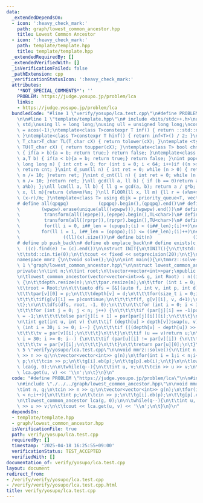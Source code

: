 ```yaml
---
data:
  _extendedDependsOn:
  - icon: ':heavy_check_mark:'
    path: graph/lowest_common_ancestor.hpp
    title: Lowest Common Ancestor
  - icon: ':heavy_check_mark:'
    path: template/template.hpp
    title: template/template.hpp
  _extendedRequiredBy: []
  _extendedVerifiedWith: []
  _isVerificationFailed: false
  _pathExtension: cpp
  _verificationStatusIcon: ':heavy_check_mark:'
  attributes:
    '*NOT_SPECIAL_COMMENTS*': ''
    PROBLEM: https://judge.yosupo.jp/problem/lca
    links:
    - https://judge.yosupo.jp/problem/lca
  bundledCode: "#line 1 \"verify/yosupo/lca.test.cpp\"\n#define PROBLEM \"https://judge.yosupo.jp/problem/lca\"\
    \n\n#line 1 \"template/template.hpp\"\n# include <bits/stdc++.h>\nusing namespace\
    \ std;\nusing ll = long long;\nusing ull = unsigned long long;\nconst double pi\
    \ = acos(-1);\ntemplate<class T>constexpr T inf() { return ::std::numeric_limits<T>::max();\
    \ }\ntemplate<class T>constexpr T hinf() { return inf<T>() / 2; }\ntemplate <typename\
    \ T_char>T_char TL(T_char cX) { return tolower(cX); }\ntemplate <typename T_char>T_char\
    \ TU(T_char cX) { return toupper(cX); }\ntemplate<class T> bool chmin(T& a,T b)\
    \ { if(a > b){a = b; return true;} return false; }\ntemplate<class T> bool chmax(T&\
    \ a,T b) { if(a < b){a = b; return true;} return false; }\nint popcnt(unsigned\
    \ long long n) { int cnt = 0; for (int i = 0; i < 64; i++)if ((n >> i) & 1)cnt++;\
    \ return cnt; }\nint d_sum(ll n) { int ret = 0; while (n > 0) { ret += n % 10;\
    \ n /= 10; }return ret; }\nint d_cnt(ll n) { int ret = 0; while (n > 0) { ret++;\
    \ n /= 10; }return ret; }\nll gcd(ll a, ll b) { if (b == 0)return a; return gcd(b,\
    \ a%b); };\nll lcm(ll a, ll b) { ll g = gcd(a, b); return a / g*b; };\nll MOD(ll\
    \ x, ll m){return (x%m+m)%m; }\nll FLOOR(ll x, ll m) {ll r = (x%m+m)%m; return\
    \ (x-r)/m; }\ntemplate<class T> using dijk = priority_queue<T, vector<T>, greater<T>>;\n\
    # define all(qpqpq)           (qpqpq).begin(),(qpqpq).end()\n# define UNIQUE(wpwpw)\
    \        (wpwpw).erase(unique(all((wpwpw))),(wpwpw).end())\n# define LOWER(epepe)\
    \         transform(all((epepe)),(epepe).begin(),TL<char>)\n# define UPPER(rprpr)\
    \         transform(all((rprpr)),(rprpr).begin(),TU<char>)\n# define rep(i,upupu)\
    \         for(ll i = 0, i##_len = (upupu);(i) < (i##_len);(i)++)\n# define reps(i,opopo)\
    \        for(ll i = 1, i##_len = (opopo);(i) <= (i##_len);(i)++)\n# define len(x)\
    \                ((ll)(x).size())\n# define bit(n)               (1LL << (n))\n\
    # define pb push_back\n# define eb emplace_back\n# define exists(c, e)       \
    \  ((c).find(e) != (c).end())\n\nstruct INIT{\n\tINIT(){\n\t\tstd::ios::sync_with_stdio(false);\n\
    \t\tstd::cin.tie(0);\n\t\tcout << fixed << setprecision(20);\n\t}\n}INIT;\n\n\
    namespace mmrz {\n\tvoid solve();\n}\n\nint main(){\n\tmmrz::solve();\n}\n#line\
    \ 1 \"graph/lowest_common_ancestor.hpp\"\n\nstruct lowest_common_ancestor {\n\
    private:\n\tint n;\n\tint root;\n\tvector<vector<int>>par;\npublic:\n\tvector<int>depth;\n\
    \n\tlowest_common_ancestor(vector<vector<int>>& g, int Root) : n((int)g.size())\
    \ {\n\t\tdepth.resize(n);\n\t\tpar.resize(n);\n\t\tfor (int i = 0; i < n; i++)par[i].resize(31);\n\
    \t\troot = Root;\n\n\t\tauto dfs = [&](auto f, int v, int p, int d) -> void {\n\
    \t\t\tpar[v][0] = p;\n\t\t\tdepth[v] = d;\n\t\t\tfor(size_t i = 0;i < g[v].size();i++){\n\
    \t\t\t\tif(g[v][i] == p)continue;\n\t\t\t\tf(f, g[v][i], v, d+1);\n\t\t\t}\n\t\
    \t};\n\n\t\tdfs(dfs, root, -1, 0);\n\t\t\n\t\tfor (int i = 0; i < 30; i++) {\n\
    \t\t\tfor (int j = 0; j < n; j++) {\n\t\t\t\tif (par[j][i] == -1)par[j][i + 1]\
    \ = -1;\n\t\t\t\telse par[j][i + 1] = par[par[j][i]][i];\n\t\t\t}\n\t\t}\n\t}\n\
    \n\tint get(int u, int v) {\n\t\tif (depth[u] > depth[v])swap(u, v);\n\t\tfor\
    \ (int i = 30; i >= 0; i--) {\n\t\t\tif (((depth[v] - depth[u]) >> i) & 1) {\n\
    \t\t\t\tv = par[v][i];\n\t\t\t}\n\t\t}\n\t\tif (u == v)return u;\n\n\t\tfor (int\
    \ i = 30; i >= 0; i--) {\n\t\t\tif (par[u][i] != par[v][i]) {\n\t\t\t\tu = par[u][i];\n\
    \t\t\t\tv = par[v][i];\n\t\t\t}\n\t\t}\n\t\treturn par[u][0];\n\t}\n};\n#line\
    \ 5 \"verify/yosupo/lca.test.cpp\"\n\nvoid mmrz::solve(){\n\tint n, q;\n\tcin\
    \ >> n >> q;\n\tvector<vector<int>> g(n);\n\tfor(int i = 1;i < n;i++){\n\t\tint\
    \ p;\n\t\tcin >> p;\n\t\tg[i].eb(p);\n\t\tg[p].eb(i);\n\t}\n\n\tlowest_common_ancestor\
    \ lca(g, 0);\n\n\twhile(q--){\n\t\tint u, v;\n\t\tcin >> u >> v;\n\t\tcout <<\
    \ lca.get(u, v) << '\\n';\n\t}\n}\n"
  code: "#define PROBLEM \"https://judge.yosupo.jp/problem/lca\"\n\n#include \"./../../template/template.hpp\"\
    \n#include \"./../../graph/lowest_common_ancestor.hpp\"\n\nvoid mmrz::solve(){\n\
    \tint n, q;\n\tcin >> n >> q;\n\tvector<vector<int>> g(n);\n\tfor(int i = 1;i\
    \ < n;i++){\n\t\tint p;\n\t\tcin >> p;\n\t\tg[i].eb(p);\n\t\tg[p].eb(i);\n\t}\n\
    \n\tlowest_common_ancestor lca(g, 0);\n\n\twhile(q--){\n\t\tint u, v;\n\t\tcin\
    \ >> u >> v;\n\t\tcout << lca.get(u, v) << '\\n';\n\t}\n}\n"
  dependsOn:
  - template/template.hpp
  - graph/lowest_common_ancestor.hpp
  isVerificationFile: true
  path: verify/yosupo/lca.test.cpp
  requiredBy: []
  timestamp: '2025-04-18 16:25:55+09:00'
  verificationStatus: TEST_ACCEPTED
  verifiedWith: []
documentation_of: verify/yosupo/lca.test.cpp
layout: document
redirect_from:
- /verify/verify/yosupo/lca.test.cpp
- /verify/verify/yosupo/lca.test.cpp.html
title: verify/yosupo/lca.test.cpp
---
```

